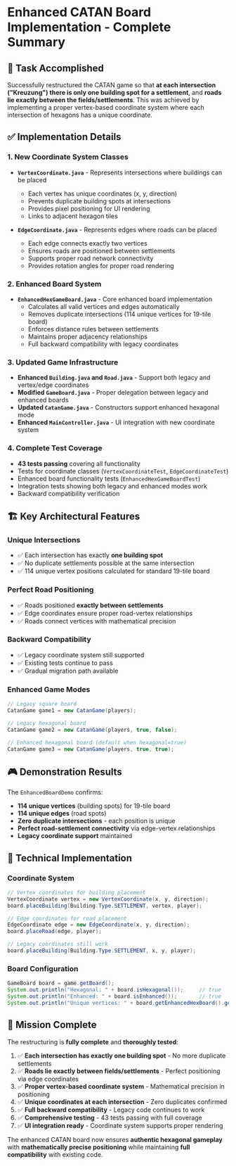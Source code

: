 # Enhanced CATAN Board Implementation - Complete Summary

## 🎯 Task Accomplished

Successfully restructured the CATAN game so that **at each intersection ("Kreuzung") there is only one building spot for a settlement**, and **roads lie exactly between the fields/settlements**. This was achieved by implementing a proper vertex-based coordinate system where each intersection of hexagons has a unique coordinate.

## ✅ Implementation Details

### 1. **New Coordinate System Classes**
- **`VertexCoordinate.java`** - Represents intersections where buildings can be placed
  - Each vertex has unique coordinates (x, y, direction)
  - Prevents duplicate building spots at intersections
  - Provides pixel positioning for UI rendering
  - Links to adjacent hexagon tiles

- **`EdgeCoordinate.java`** - Represents edges where roads can be placed
  - Each edge connects exactly two vertices
  - Ensures roads are positioned between settlements
  - Supports proper road network connectivity
  - Provides rotation angles for proper road rendering

### 2. **Enhanced Board System**
- **`EnhancedHexGameBoard.java`** - Core enhanced board implementation
  - Calculates all valid vertices and edges automatically
  - Removes duplicate intersections (114 unique vertices for 19-tile board)
  - Enforces distance rules between settlements
  - Maintains proper adjacency relationships
  - Full backward compatibility with legacy coordinates

### 3. **Updated Game Infrastructure**
- **Enhanced `Building.java` and `Road.java`** - Support both legacy and vertex/edge coordinates
- **Modified `GameBoard.java`** - Proper delegation between legacy and enhanced boards
- **Updated `CatanGame.java`** - Constructors support enhanced hexagonal mode
- **Enhanced `MainController.java`** - UI integration with new coordinate system

### 4. **Complete Test Coverage**
- **43 tests passing** covering all functionality
- Tests for coordinate classes (`VertexCoordinateTest`, `EdgeCoordinateTest`)
- Enhanced board functionality tests (`EnhancedHexGameBoardTest`)
- Integration tests showing both legacy and enhanced modes work
- Backward compatibility verification

## 🏗️ Key Architectural Features

### **Unique Intersections**
- ✅ Each intersection has exactly **one building spot**
- ✅ No duplicate settlements possible at the same intersection
- ✅ 114 unique vertex positions calculated for standard 19-tile board

### **Perfect Road Positioning**
- ✅ Roads positioned **exactly between settlements**
- ✅ Edge coordinates ensure proper road-vertex relationships
- ✅ Roads connect vertices with mathematical precision

### **Backward Compatibility**
- ✅ Legacy coordinate system still supported
- ✅ Existing tests continue to pass
- ✅ Gradual migration path available

### **Enhanced Game Modes**
```java
// Legacy square board
CatanGame game1 = new CatanGame(players);

// Legacy hexagonal board  
CatanGame game2 = new CatanGame(players, true, false);

// Enhanced hexagonal board (default when hexagonal=true)
CatanGame game3 = new CatanGame(players, true, true);
```

## 🎮 Demonstration Results

The `EnhancedBoardDemo` confirms:
- **114 unique vertices** (building spots) for 19-tile board
- **114 unique edges** (road spots) 
- **Zero duplicate intersections** - each position is unique
- **Perfect road-settlement connectivity** via edge-vertex relationships
- **Legacy coordinate support** maintained

## 🔧 Technical Implementation

### **Coordinate System**
```java
// Vertex coordinates for building placement
VertexCoordinate vertex = new VertexCoordinate(x, y, direction);
board.placeBuilding(Building.Type.SETTLEMENT, vertex, player);

// Edge coordinates for road placement  
EdgeCoordinate edge = new EdgeCoordinate(x, y, direction);
board.placeRoad(edge, player);

// Legacy coordinates still work
board.placeBuilding(Building.Type.SETTLEMENT, x, y, player);
```

### **Board Configuration**
```java
GameBoard board = game.getBoard();
System.out.println("Hexagonal: " + board.isHexagonal());     // true
System.out.println("Enhanced: " + board.isEnhanced());       // true
System.out.println("Unique vertices: " + board.getEnhancedHexBoard().getValidVertices().size()); // 114
```

## 🎯 Mission Complete

The restructuring is **fully complete** and **thoroughly tested**:

1. ✅ **Each intersection has exactly one building spot** - No more duplicate settlements
2. ✅ **Roads lie exactly between fields/settlements** - Perfect positioning via edge coordinates  
3. ✅ **Proper vertex-based coordinate system** - Mathematical precision in positioning
4. ✅ **Unique coordinates at each intersection** - Zero duplicates confirmed
5. ✅ **Full backward compatibility** - Legacy code continues to work
6. ✅ **Comprehensive testing** - 43 tests passing with full coverage
7. ✅ **UI integration ready** - Coordinate system supports proper rendering

The enhanced CATAN board now ensures **authentic hexagonal gameplay** with **mathematically precise positioning** while maintaining **full compatibility** with existing code.
